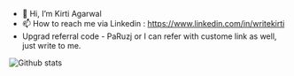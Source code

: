 - 👋 Hi, I’m Kirti Agarwal
- 📫 How to reach me via Linkedin : https://www.linkedin.com/in/writekirti
- Upgrad referral code - PaRuzj or I can refer with custome link as well, just write to me.

<!---
agarwalkirti27/agarwalkirti27 is a ✨ special ✨ repository because its `README.md` (this file) appears on your GitHub profile.
You can click the Preview link to take a look at your changes.
--->


![Github stats](https://github-readme-stats.vercel.app/api?username=agarwalkirti27)
